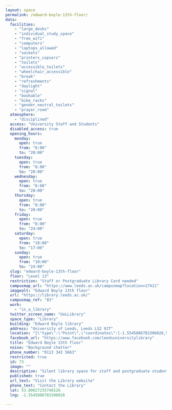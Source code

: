```yaml
---
layout: space
permalink: /edward-boyle-13th-floor/
data:
  facilities:
    - "large_desks"
    - "individual_study_space"
    - "free_wifi"
    - "computers"
    - "laptops_allowed"
    - "sockets"
    - "printers_copiers"
    - "toilets"
    - "accessible_toilets"
    - "wheelchair_accessible"
    - "break"
    - "refreshments"
    - "daylight"
    - "signal"
    - "bookable"
    - "bike_racks"
    - "gender_neutral_toilets"
    - "prayer_room"
  atmosphere:
    - "disciplined"
  access: "University Staff and Students"
  disabled_access: true
  opening_hours:
    monday:
      open: true
      from: "8:00"
      to: "20:00"
    tuesday:
      open: true
      from: "8:00"
      to: "20:00"
    wednesday:
      open: true
      from: "8:00"
      to: "20:00"
    thursday:
      open: true
      from: "8:00"
      to: "20:00"
    friday:
      open: true
      from: "8:00"
      to: "24:00"
    saturday:
      open: true
      from: "10:00"
      to: "17:00"
    sunday:
      open: true
      from: "10:00"
      to: "24:00"
  slug: "edward-boyle-13th-floor"
  floor: "Level 13"
  restriction: "Staff or Postgraduate Library Card needed"
  campusmap_url: "https://www.leeds.ac.uk/campusmap?location=17411"
  imagealt: "Edward Boyle 13th floor"
  url: "https://library.leeds.ac.uk/"
  campusmap_ref: "83"
  work:
    - "in_a_library"
  twitter_screen_name: "UoLLibrary"
  space_type: "Library"
  building: "Edward Boyle library"
  address: "University of Leeds, Leeds LS2 9JT"
  location: "{\"type\":\"Point\",\"coordinates\":[-1.5545886781506026,53.80627235748126]}"
  facebook_url: "https://www.facebook.com/leedsuniversitylibrary"
  title: "Edward Boyle 13th floor"
  noise: "Background chatter"
  phone_number: "0113 343 5663"
  restricted: true
  id: 73
  image: ""
  description: "Silent library space for staff and postgraduate students with bookable group study rooms."
  published: true
  url_text: "Visit the Library website"
  phone_text: "Contact the Library"
  lat: 53.80627235748126
  lng: -1.5545886781506026

---
```

